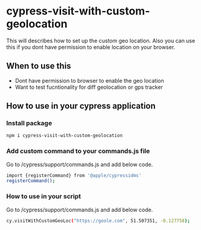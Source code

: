 # cypress-visit-with-custom-geolocation
This will describes how to set up the custom geo location. Also you can use this if you dont have permission to enable location on your browser.

## When to use this
- Dont have permission to browser to enable the geo location
- Want to test fucntionality for diff geolocation or gps tracker


## How to use in your cypress application
### Install package
```sh
npm i cypress-visit-with-custom-geolocation
```

### Add custom command to your commands.js file
Go to /cypress/support/commands.js and add below code.
```sh
import {registerCommand} from '@apple/cypressidms'
registerCommand();
```

### How to use in your script
Go to /cypress/support/commands.js and add below code.
```sh
cy.visitWithCustomGeoLoc("https://goole.com", 51.507351, -0.127758);
```